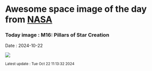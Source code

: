 
# Awesome space image of the day from [NASA](https://api.nasa.gov/)

### Today image : M16: Pillars of Star Creation
Date : 2024-10-22

![](https://apod.nasa.gov/apod/image/2410/M16_HubbleWebbPisano_960.jpg)

<small>Latest update : Tue Oct 22 11:13:32 2024</small>
        